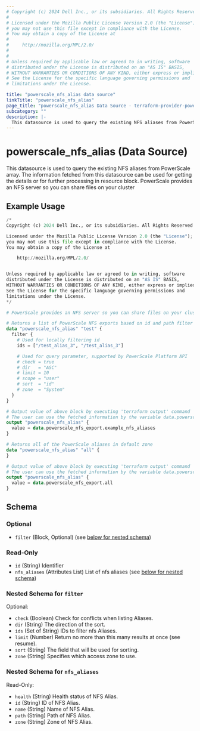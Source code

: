 ```yaml
---
# Copyright (c) 2024 Dell Inc., or its subsidiaries. All Rights Reserved.
#
# Licensed under the Mozilla Public License Version 2.0 (the "License");
# you may not use this file except in compliance with the License.
# You may obtain a copy of the License at
#
#     http://mozilla.org/MPL/2.0/
#
#
# Unless required by applicable law or agreed to in writing, software
# distributed under the License is distributed on an "AS IS" BASIS,
# WITHOUT WARRANTIES OR CONDITIONS OF ANY KIND, either express or implied.
# See the License for the specific language governing permissions and
# limitations under the License.

title: "powerscale_nfs_alias data source"
linkTitle: "powerscale_nfs_alias"
page_title: "powerscale_nfs_alias Data Source - terraform-provider-powerscale"
subcategory: ""
description: |-
  This datasource is used to query the existing NFS aliases from PowerScale array. The information fetched from this datasource can be used for getting the details or for further processing in resource block. PowerScale provides an NFS server so you can share files on your cluster
---
```


# powerscale_nfs_alias (Data Source)

This datasource is used to query the existing NFS aliases from PowerScale array. The information fetched from this datasource can be used for getting the details or for further processing in resource block. PowerScale provides an NFS server so you can share files on your cluster

## Example Usage

```terraform
/*
Copyright (c) 2024 Dell Inc., or its subsidiaries. All Rights Reserved.

Licensed under the Mozilla Public License Version 2.0 (the "License");
you may not use this file except in compliance with the License.
You may obtain a copy of the License at

    http://mozilla.org/MPL/2.0/


Unless required by applicable law or agreed to in writing, software
distributed under the License is distributed on an "AS IS" BASIS,
WITHOUT WARRANTIES OR CONDITIONS OF ANY KIND, either express or implied.
See the License for the specific language governing permissions and
limitations under the License.
*/

# PowerScale provides an NFS server so you can share files on your cluster

# Returns a list of PowerScale NFS exports based on id and path filter block
data "powerscale_nfs_alias" "test" {
  filter {
    # Used for locally filtering id 
    ids = ["/test_alias_3", "/test_alias_3"]

    # Used for query parameter, supported by PowerScale Platform API
    # check = true
    # dir   = "ASC"
    # limit = 10
    # scope = "user"
    # sort  = "id"
    # zone  = "System"
  }
}

# Output value of above block by executing 'terraform output' command
# The user can use the fetched information by the variable data.powerscale_nfs_alias.example_nfs_aliases
output "powerscale_nfs_alias" {
  value = data.powerscale_nfs_export.example_nfs_aliases
}

# Returns all of the PowerScale aliases in default zone
data "powerscale_nfs_alias" "all" {
}

# Output value of above block by executing 'terraform output' command
# The user can use the fetched information by the variable data.powerscale_nfs_alias.all
output "powerscale_nfs_alias" {
  value = data.powerscale_nfs_export.all
}
```

<!-- schema generated by tfplugindocs -->
## Schema

### Optional

- `filter` (Block, Optional) (see [below for nested schema](#nestedblock--filter))

### Read-Only

- `id` (String) Identifier
- `nfs_aliases` (Attributes List) List of nfs aliases (see [below for nested schema](#nestedatt--nfs_aliases))

<a id="nestedblock--filter"></a>
### Nested Schema for `filter`

Optional:

- `check` (Boolean) Check for conflicts when listing Aliases.
- `dir` (String) The direction of the sort.
- `ids` (Set of String) IDs to filter nfs Aliases.
- `limit` (Number) Return no more than this many results at once (see resume).
- `sort` (String) The field that will be used for sorting.
- `zone` (String) Specifies which access zone to use.


<a id="nestedatt--nfs_aliases"></a>
### Nested Schema for `nfs_aliases`

Read-Only:

- `health` (String) Health status of NFS Alias.
- `id` (String) ID of NFS Alias.
- `name` (String) Name of NFS Alias.
- `path` (String) Path of NFS Alias.
- `zone` (String) Zone of NFS Alias.
